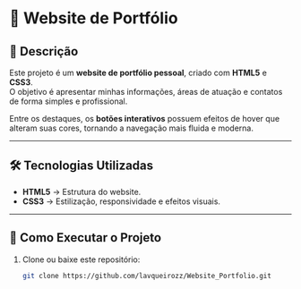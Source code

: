 # 💼 Website de Portfólio

## 📌 Descrição
Este projeto é um **website de portfólio pessoal**, criado com **HTML5** e **CSS3**.  
O objetivo é apresentar minhas informações, áreas de atuação e contatos de forma simples e profissional.  

Entre os destaques, os **botões interativos** possuem efeitos de hover que alteram suas cores, tornando a navegação mais fluida e moderna.  

---

## 🛠 Tecnologias Utilizadas
- **HTML5** → Estrutura do website.  
- **CSS3** → Estilização, responsividade e efeitos visuais.  

---

## 🚀 Como Executar o Projeto
1. Clone ou baixe este repositório:  
   ```bash
   git clone https://github.com/lavqueirozz/Website_Portfolio.git
